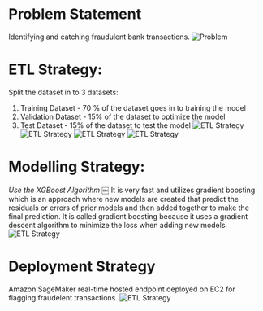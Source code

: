 # Problem Statement
Identifying and catching fraudulent bank transactions.
![Problem](https://s3.amazonaws.com/nand-aws-ml/one.png)


# ETL Strategy:
Split the dataset in to 3 datasets:
1) Training Dataset - 70 % of the dataset goes in to training the model
2) Validation Dataset - 15%  of the dataset to optimize the model 
3) Test Dataset - 15% of the dataset to test the model 
![ETL Strategy](https://s3.amazonaws.com/nand-aws-ml/two.png)
![ETL Strategy](https://s3.amazonaws.com/nand-aws-ml/three.png)
![ETL Strategy](https://s3.amazonaws.com/nand-aws-ml/five.png)
![ETL Strategy](https://s3.amazonaws.com/nand-aws-ml/six.png)


# Modelling Strategy:
*Use the XGBoost Algorithm*
￼
It is very fast and utilizes gradient boosting which is an approach where new models are created that predict the residuals or errors of prior models and then added together to make the final prediction. It is called gradient boosting because it uses a gradient descent algorithm to minimize the loss when adding new models.
![ETL Strategy](https://s3.amazonaws.com/nand-aws-ml/four.png)

# Deployment Strategy
Amazon SageMaker real-time hosted endpoint deployed on EC2 for flagging fraudelent transactions.
![ETL Strategy](https://s3.amazonaws.com/nand-aws-ml/seven.png)

